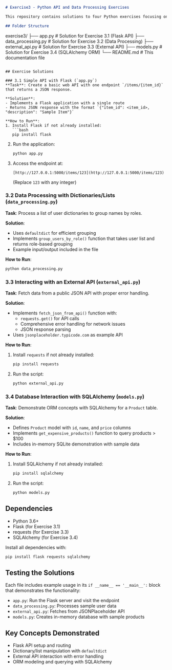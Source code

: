 ```markdown
# Exercise3 - Python API and Data Processing Exercises

This repository contains solutions to four Python exercises focusing on Flask API development, data processing, external API interaction, and database ORM concepts.

## Folder Structure
```
exercise3/
├── app.py         # Solution for Exercise 3.1 (Flask API)
├── data_processing.py # Solution for Exercise 3.2 (Data Processing)
├── external_api.py  # Solution for Exercise 3.3 (External API)
├── models.py        # Solution for Exercise 3.4 (SQLAlchemy ORM)
└── README.md      # This documentation file
```

## Exercise Solutions

### 3.1 Simple API with Flask (`app.py`)
**Task**: Create a basic web API with one endpoint `/items/{item_id}` that returns a JSON response.

**Solution**:
- Implements a Flask application with a single route
- Returns JSON response with the format `{"item_id": <item_id>, "description": "Sample Item"}`

**How to Run**:
1. Install Flask if not already installed:
   ```bash
   pip install flask
   ```
2. Run the application:
   ```bash
   python app.py
   ```
3. Access the endpoint at:
   ```
   [http://127.0.0.1:5000/items/123](http://127.0.0.1:5000/items/123)
   ```
   (Replace `123` with any integer)

### 3.2 Data Processing with Dictionaries/Lists (`data_processing.py`)
**Task**: Process a list of user dictionaries to group names by roles.

**Solution**:
- Uses `defaultdict` for efficient grouping
- Implements `group_users_by_role()` function that takes user list and returns role-based grouping
- Example input/output included in the file

**How to Run**:
```bash
python data_processing.py
```

### 3.3 Interacting with an External API (`external_api.py`)
**Task**: Fetch data from a public JSON API with proper error handling.

**Solution**:
- Implements `fetch_json_from_api()` function with:
    - `requests.get()` for API calls
    - Comprehensive error handling for network issues
    - JSON response parsing
- Uses `jsonplaceholder.typicode.com` as example API

**How to Run**:
1. Install `requests` if not already installed:
   ```bash
   pip install requests
   ```
2. Run the script:
   ```bash
   python external_api.py
   ```

### 3.4 Database Interaction with SQLAlchemy (`models.py`)
**Task**: Demonstrate ORM concepts with SQLAlchemy for a `Product` table.

**Solution**:
- Defines `Product` model with `id`, `name`, and `price` columns
- Implements `get_expensive_products()` function to query products > $100
- Includes in-memory SQLite demonstration with sample data

**How to Run**:
1. Install SQLAlchemy if not already installed:
   ```bash
   pip install sqlalchemy
   ```
2. Run the script:
   ```bash
   python models.py
   ```

## Dependencies
- Python 3.6+
- Flask (for Exercise 3.1)
- requests (for Exercise 3.3)
- SQLAlchemy (for Exercise 3.4)

Install all dependencies with:
```bash
pip install flask requests sqlalchemy
```

## Testing the Solutions
Each file includes example usage in its `if __name__ == '__main__':` block that demonstrates the functionality:

- `app.py`: Run the Flask server and visit the endpoint
- `data_processing.py`: Processes sample user data
- `external_api.py`: Fetches from JSONPlaceholder API
- `models.py`: Creates in-memory database with sample products

## Key Concepts Demonstrated
- Flask API setup and routing
- Dictionary/list manipulation with `defaultdict`
- External API interaction with error handling
- ORM modeling and querying with SQLAlchemy
```